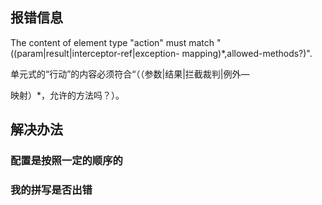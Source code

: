 ## 报错信息
The content of element type "action" must match "((param|result|interceptor-ref|exception-
 mapping)*,allowed-methods?)".

单元式的“行动”的内容必须符合“（（参数|结果|拦截裁判|例外—

映射）*，允许的方法吗？）。

## 解决办法

### 配置是按照一定的顺序的
### 我的拼写是否出错